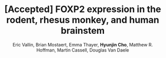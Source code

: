 ---
title: "[Accepted] FOXP2 expression in the rodent, rhesus monkey, and human brainstem"
collection: publications
permalink: 
#date: 2025
venue: 'Journal of Speech, Language, and Hearing Research'
# paperurl: ''
# citation: '' 
author: 'Eric Vallin, Brian Mostaert, Emma Thayer, <strong>Hyunjin Cho</strong>, Matthew R. Hoffman, Martin Cassell, Douglas Van Daele'
share: false
---